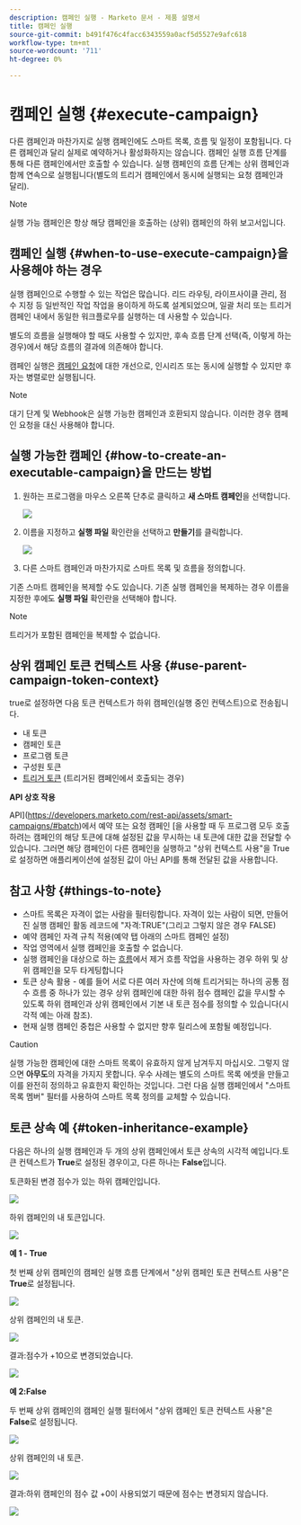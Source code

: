 ```yaml
---
description: 캠페인 실행 - Marketo 문서 - 제품 설명서
title: 캠페인 실행
source-git-commit: b491f476c4facc6343559a0acf5d5527e9afc618
workflow-type: tm+mt
source-wordcount: '711'
ht-degree: 0%

---
```


# 캠페인 실행 {#execute-campaign}

다른 캠페인과 마찬가지로 실행 캠페인에도 스마트 목록, 흐름 및 일정이 포함됩니다. 다른 캠페인과 달리 실제로 예약하거나 활성화하지는 않습니다. 캠페인 실행 흐름 단계를 통해 다른 캠페인에서만 호출할 수 있습니다. 실행 캠페인의 흐름 단계는 상위 캠페인과 함께 연속으로 실행됩니다(별도의 트리거 캠페인에서 동시에 실행되는 요청 캠페인과 달리).

>[!NOTE]
>
>실행 가능 캠페인은 항상 해당 캠페인을 호출하는 (상위) 캠페인의 하위 보고서입니다.

## 캠페인 실행 {#when-to-use-execute-campaign}을 사용해야 하는 경우

실행 캠페인으로 수행할 수 있는 작업은 많습니다. 리드 라우팅, 라이프사이클 관리, 점수 지정 등 일반적인 작업 작업을 용이하게 하도록 설계되었으며, 일괄 처리 또는 트리거 캠페인 내에서 동일한 워크플로우를 실행하는 데 사용할 수 있습니다.

별도의 흐름을 실행해야 할 때도 사용할 수 있지만, 후속 흐름 단계 선택(즉, 이렇게 하는 경우)에서 해당 흐름의 결과에 의존해야 합니다.

캠페인 실행은 [캠페인 요청](/help/marketo/product-docs/core-marketo-concepts/smart-campaigns/flow-actions/request-campaign.md)에 대한 개선으로, 인시리즈 또는 동시에 실행할 수 있지만 후자는 병렬로만 실행됩니다.

>[!NOTE]
>
>대기 단계 및 Webhook은 실행 가능한 캠페인과 호환되지 않습니다. 이러한 경우 캠페인 요청을 대신 사용해야 합니다.

## 실행 가능한 캠페인 {#how-to-create-an-executable-campaign}을 만드는 방법

1. 원하는 프로그램을 마우스 오른쪽 단추로 클릭하고 **새 스마트 캠페인**&#x200B;을 선택합니다.

   ![](assets/execute-campaign-1.png)

1. 이름을 지정하고 **실행 파일** 확인란을 선택하고 **만들기**&#x200B;를 클릭합니다.

   ![](assets/execute-campaign-2.png)

1. 다른 스마트 캠페인과 마찬가지로 스마트 목록 및 흐름을 정의합니다.

기존 스마트 캠페인을 복제할 수도 있습니다. 기존 실행 캠페인을 복제하는 경우 이름을 지정한 후에도 **실행 파일** 확인란을 선택해야 합니다.

>[!NOTE]
>
>트리거가 포함된 캠페인을 복제할 수 없습니다.

## 상위 캠페인 토큰 컨텍스트 사용 {#use-parent-campaign-token-context}

true로 설정하면 다음 토큰 컨텍스트가 하위 캠페인(실행 중인 컨텍스트)으로 전송됩니다.

* 내 토큰
* 캠페인 토큰
* 프로그램 토큰
* 구성원 토큰
* [트리거 토큰](/help/marketo/product-docs/marketo-sales-insight/msi-for-salesforce/features/tabs-in-the-msi-panel/interesting-moments/trigger-tokens-for-interesting-moments.md) (트리거된 캠페인에서 호출되는 경우)

**API 상호 작용**

API](https://developers.marketo.com/rest-api/assets/smart-campaigns/#batch)에서 예약 또는 요청 캠페인 [을 사용할 때 두 프로그램 모두 호출하려는 캠페인의 해당 토큰에 대해 설정된 값을 무시하는 내 토큰에 대한 값을 전달할 수 있습니다. 그러면 해당 캠페인이 다른 캠페인을 실행하고 &quot;상위 컨텍스트 사용&quot;을 True로 설정하면 애플리케이션에 설정된 값이 아닌 API를 통해 전달된 값을 사용합니다.

## 참고 사항 {#things-to-note}

* 스마트 목록은 자격이 없는 사람을 필터링합니다. 자격이 있는 사람이 되면, 만들어진 실행 캠페인 활동 레코드에 &quot;자격:TRUE&quot;(그리고 그렇지 않은 경우 FALSE)
* 예약 캠페인 자격 규칙 적용(예약 탭 아래의 스마트 캠페인 설정)
* 작업 영역에서 실행 캠페인을 호출할 수 없습니다.
* 실행 캠페인을 대상으로 하는 [흐름](/help/marketo/product-docs/core-marketo-concepts/smart-campaigns/flow-actions/remove-from-flow.md)에서 제거 흐름 작업을 사용하는 경우 하위 및 상위 캠페인을 모두 타게팅합니다
* 토큰 상속 활용 - 예를 들어 서로 다른 여러 자산에 의해 트리거되는 하나의 공통 점수 흐름 중 하나가 있는 경우 상위 캠페인에 대한 하위 점수 캠페인 값을 무시할 수 있도록 하위 캠페인과 상위 캠페인에서 기본 내 토큰 점수를 정의할 수 있습니다(시각적 예는 아래 참조).
* 현재 실행 캠페인 중첩은 사용할 수 없지만 향후 릴리스에 포함될 예정입니다.

>[!CAUTION]
>
>실행 가능한 캠페인에 대한 스마트 목록이 유효하지 않게 남겨두지 마십시오. 그렇지 않으면 **아무도**&#x200B;의 자격을 가지지 못합니다. 우수 사례는 별도의 스마트 목록 에셋을 만들고 이를 완전히 정의하고 유효한지 확인하는 것입니다. 그런 다음 실행 캠페인에서 &quot;스마트 목록 멤버&quot; 필터를 사용하여 스마트 목록 정의를 교체할 수 있습니다.

## 토큰 상속 예 {#token-inheritance-example}

다음은 하나의 실행 캠페인과 두 개의 상위 캠페인에서 토큰 상속의 시각적 예입니다.토큰 컨텍스트가 **True**&#x200B;로 설정된 경우이고, 다른 하나는 **False**&#x200B;입니다.

토큰화된 변경 점수가 있는 하위 캠페인입니다.

![](assets/execute-campaign-3.png)

하위 캠페인의 내 토큰입니다.

![](assets/execute-campaign-4.png)

**예 1 - True**

첫 번째 상위 캠페인의 캠페인 실행 흐름 단계에서 &quot;상위 캠페인 토큰 컨텍스트 사용&quot;은 **True**&#x200B;로 설정됩니다.

![](assets/execute-campaign-5.png)

상위 캠페인의 내 토큰.

![](assets/execute-campaign-6.png)

결과:점수가 +10으로 변경되었습니다.

![](assets/execute-campaign-7.png)

**예 2:False**

두 번째 상위 캠페인의 캠페인 실행 필터에서 &quot;상위 캠페인 토큰 컨텍스트 사용&quot;은 **False**&#x200B;로 설정됩니다.

![](assets/execute-campaign-8.png)

상위 캠페인의 내 토큰.

![](assets/execute-campaign-9.png)

결과:하위 캠페인의 점수 값 +0이 사용되었기 때문에 점수는 변경되지 않습니다.

![](assets/execute-campaign-10.png)
